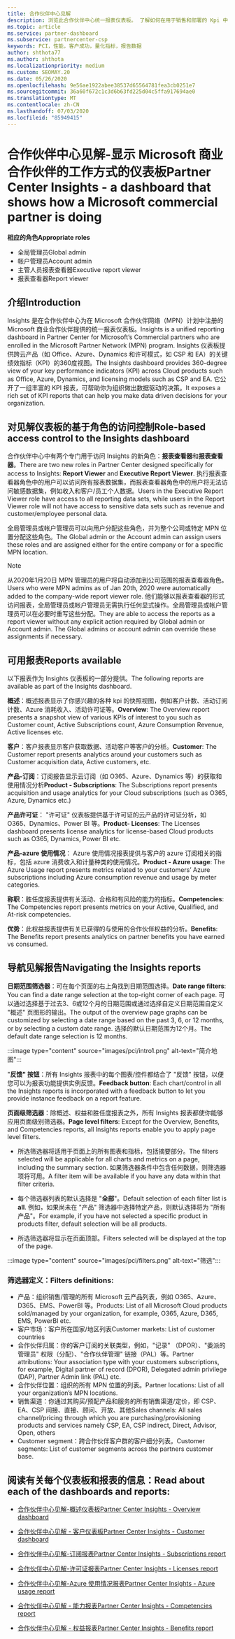 ```yaml
---
title: 合作伙伴中心见解
description: 浏览此合作伙伴中心统一报表仪表板。 了解如何在用于销售和部署的 Kpi 中进行操作、进行客户开发等。
ms.topic: article
ms.service: partner-dashboard
ms.subservice: partnercenter-csp
keywords: PCI，性能，客户成功，量化指标，报告数据
author: shthota77
ms.author: shthota
ms.localizationpriority: medium
ms.custom: SEOMAY.20
ms.date: 05/26/2020
ms.openlocfilehash: 9e56ae1922abee38537d65564781fea3cb0251e7
ms.sourcegitcommit: 36a60f672c1c3d6b63fd225d04c5ffa917694ae0
ms.translationtype: MT
ms.contentlocale: zh-CN
ms.lasthandoff: 07/03/2020
ms.locfileid: "85949415"
---
```

# <a name="partner-center-insights---a-dashboard-that-shows-how-a-microsoft-commercial-partner-is-doing"></a><span data-ttu-id="087df-105">合作伙伴中心见解-显示 Microsoft 商业合作伙伴的工作方式的仪表板</span><span class="sxs-lookup"><span data-stu-id="087df-105">Partner Center Insights - a dashboard that shows how a Microsoft commercial partner is doing</span></span>

<span data-ttu-id="087df-106">**相应的角色**</span><span class="sxs-lookup"><span data-stu-id="087df-106">**Appropriate roles**</span></span>
- <span data-ttu-id="087df-107">全局管理员</span><span class="sxs-lookup"><span data-stu-id="087df-107">Global admin</span></span>
- <span data-ttu-id="087df-108">帐户管理员</span><span class="sxs-lookup"><span data-stu-id="087df-108">Account admin</span></span>
- <span data-ttu-id="087df-109">主管人员报表查看器</span><span class="sxs-lookup"><span data-stu-id="087df-109">Executive report viewer</span></span>
- <span data-ttu-id="087df-110">报表查看器</span><span class="sxs-lookup"><span data-stu-id="087df-110">Report viewer</span></span>

## <a name="introduction"></a><span data-ttu-id="087df-111">介绍</span><span class="sxs-lookup"><span data-stu-id="087df-111">Introduction</span></span>

<span data-ttu-id="087df-112">Insights 是在合作伙伴中心为在 Microsoft 合作伙伴网络（MPN）计划中注册的 Microsoft 商业合作伙伴提供的统一报表仪表板。</span><span class="sxs-lookup"><span data-stu-id="087df-112">Insights is a unified reporting dashboard in Partner Center for Microsoft’s Commercial partners who are enrolled in the Microsoft Partner Network (MPN) program.</span></span> <span data-ttu-id="087df-113">Insights 仪表板提供跨云产品（如 Office、Azure、Dynamics 和许可模式，如 CSP 和 EA）的关键绩效指标（KPI）的360度视图。</span><span class="sxs-lookup"><span data-stu-id="087df-113">The Insights dashboard provides 360-degree view of your key performance indicators (KPI) across Cloud products such as Office, Azure, Dynamics, and licensing models such as CSP and EA.</span></span> <span data-ttu-id="087df-114">它公开了一组丰富的 KPI 报表，可帮助你为组织做出数据驱动的决策。</span><span class="sxs-lookup"><span data-stu-id="087df-114">It exposes a rich set of KPI reports that can help you make data driven decisions for your organization.</span></span> 

## <a name="role-based-access-control-to-the-insights-dashboard"></a><span data-ttu-id="087df-115">对见解仪表板的基于角色的访问控制</span><span class="sxs-lookup"><span data-stu-id="087df-115">Role-based access control to the Insights dashboard</span></span>

<span data-ttu-id="087df-116">合作伙伴中心中有两个专门用于访问 Insights 的新角色：**报表查看器**和**报表查看器**。</span><span class="sxs-lookup"><span data-stu-id="087df-116">There are two new roles in Partner Center designed specifically for access to Insights: **Report Viewer** and **Executive Report Viewer**.</span></span> <span data-ttu-id="087df-117">执行报表查看器角色中的用户可以访问所有报表数据集，而报表查看器角色中的用户将无法访问敏感数据集，例如收入和客户/员工个人数据。</span><span class="sxs-lookup"><span data-stu-id="087df-117">Users in the Executive Report Viewer role have access to all reporting data sets, while users in the Report Viewer role will not have access to sensitive data sets such as revenue and customer/employee personal data.</span></span> 

<span data-ttu-id="087df-118">全局管理员或帐户管理员可以向用户分配这些角色，并为整个公司或特定 MPN 位置分配这些角色。</span><span class="sxs-lookup"><span data-stu-id="087df-118">The Global admin or the Account admin can assign users these roles and are assigned either for the entire company or for a specific MPN location.</span></span>  

>[!Note] 
><span data-ttu-id="087df-119">从2020年1月20日 MPN 管理员的用户将自动添加到公司范围的报表查看器角色。</span><span class="sxs-lookup"><span data-stu-id="087df-119">Users who were MPN admins as of Jan 20th, 2020 were automatically added to the company-wide report viewer role.</span></span> <span data-ttu-id="087df-120">他们能够以报表查看器的形式访问报表，全局管理员或帐户管理员无需执行任何显式操作。全局管理员或帐户管理员可以在必要时重写这些分配。</span><span class="sxs-lookup"><span data-stu-id="087df-120">They are able to access the reports as a report viewer without any explicit action required by Global admin or Account admin. The Global admins or account admin can override these assignments if necessary.</span></span> 

## <a name="reports-available"></a><span data-ttu-id="087df-121">可用报表</span><span class="sxs-lookup"><span data-stu-id="087df-121">Reports available</span></span>

<span data-ttu-id="087df-122">以下报表作为 Insights 仪表板的一部分提供。</span><span class="sxs-lookup"><span data-stu-id="087df-122">The following reports are available as part of the Insights dashboard.</span></span>

<span data-ttu-id="087df-123">**概述**：概述报表显示了你感兴趣的各种 kpi 的快照视图，例如客户计数、活动订阅计数、Azure 消耗收入、活动许可证等。</span><span class="sxs-lookup"><span data-stu-id="087df-123">**Overview**: The Overview report presents a snapshot view of various KPIs of interest to you such as Customer count, Active Subscriptions count, Azure Consumption Revenue, Active licenses etc.</span></span>

<span data-ttu-id="087df-124">**客户**：客户报表显示客户获取数据、活动客户等客户的分析。</span><span class="sxs-lookup"><span data-stu-id="087df-124">**Customer**: The Customer report presents analytics around your customers such as Customer acquisition data, Active customers, etc.</span></span>

<span data-ttu-id="087df-125">**产品-订阅**：订阅报告显示云订阅（如 O365、Azure、Dynamics 等）的获取和使用情况分析</span><span class="sxs-lookup"><span data-stu-id="087df-125">**Product - Subscriptions**: The Subscriptions report presents acquisition and usage analytics for your Cloud subscriptions (such as O365, Azure, Dynamics etc.)</span></span>

<span data-ttu-id="087df-126">**产品许可证**： "许可证" 仪表板提供基于许可证的云产品的许可证分析，如 O365、Dynamics、Power BI 等。</span><span class="sxs-lookup"><span data-stu-id="087df-126">**Product- Licenses**: The Licenses dashboard presents license analytics for license-based Cloud products such as O365, Dynamics, Power BI etc.</span></span>

<span data-ttu-id="087df-127">**产品-azure 使用情况**： Azure 使用情况报表提供与客户的 azure 订阅相关的指标，包括 azure 消费收入和计量种类的使用情况。</span><span class="sxs-lookup"><span data-stu-id="087df-127">**Product - Azure usage**: The Azure Usage report presents metrics related to your customers’ Azure subscriptions including Azure consumption revenue and usage by meter categories.</span></span>

<span data-ttu-id="087df-128">**称职**：胜任度报表提供有关活动、合格和有风险的能力的指标。</span><span class="sxs-lookup"><span data-stu-id="087df-128">**Competencies**: The Competencies report presents metrics on your Active, Qualified, and At-risk competencies.</span></span>

<span data-ttu-id="087df-129">**优势**：此权益报表提供有关已获得的与使用的合作伙伴权益的分析。</span><span class="sxs-lookup"><span data-stu-id="087df-129">**Benefits**: The Benefits report presents analytics on partner benefits you have earned vs consumed.</span></span>

## <a name="navigating-the-insights-reports"></a><span data-ttu-id="087df-130">导航见解报告</span><span class="sxs-lookup"><span data-stu-id="087df-130">Navigating the Insights reports</span></span>

<span data-ttu-id="087df-131">**日期范围筛选器**：可在每个页面的右上角找到日期范围选择。</span><span class="sxs-lookup"><span data-stu-id="087df-131">**Date range filters**: You can find a date range selection at the top-right corner of each page.</span></span> <span data-ttu-id="087df-132">可以通过选择基于过去3、6或12个月的日期范围或通过选择自定义日期范围自定义 "概述" 页图形的输出。</span><span class="sxs-lookup"><span data-stu-id="087df-132">The output of the overview page graphs can be customized by selecting a date range based on the past 3, 6, or 12 months, or by selecting a custom date range.</span></span> <span data-ttu-id="087df-133">选择的默认日期范围为12个月。</span><span class="sxs-lookup"><span data-stu-id="087df-133">The default date range selection is 12 months.</span></span> 

:::image type="content" source="images/pci/intro1.png" alt-text="简介地图":::

<span data-ttu-id="087df-135">"**反馈" 按钮**：所有 Insights 报表中的每个图表/控件都结合了 "反馈" 按钮，以便您可以为报表功能提供实例反馈。</span><span class="sxs-lookup"><span data-stu-id="087df-135">**Feedback button**: Each chart/control in all the Insights reports is incorporated with a feedback button to let you provide instance feedback on a report feature.</span></span> 

 
<span data-ttu-id="087df-136">**页面级筛选器**：除概述、权益和胜任度报表之外，所有 Insights 报表都使你能够应用页面级别筛选器。</span><span class="sxs-lookup"><span data-stu-id="087df-136">**Page level filters**: Except for the Overview, Benefits, and Competencies reports, all Insights reports enable you to apply page level filters.</span></span> 

- <span data-ttu-id="087df-137">所选筛选器将适用于页面上的所有图表和指标，包括摘要部分。</span><span class="sxs-lookup"><span data-stu-id="087df-137">The filters selected will be applicable for all charts and metrics on a page, including the summary section.</span></span> <span data-ttu-id="087df-138">如果筛选器条件中包含任何数据，则筛选器项将可用。</span><span class="sxs-lookup"><span data-stu-id="087df-138">A filter item will be available if you have any data within that filter criteria.</span></span> 

- <span data-ttu-id="087df-139">每个筛选器列表的默认选择是 "**全部**"。</span><span class="sxs-lookup"><span data-stu-id="087df-139">Default selection of each filter list is **all**.</span></span> <span data-ttu-id="087df-140">例如，如果尚未在 "产品" 筛选器中选择特定产品，则默认选择将为 "所有产品"。</span><span class="sxs-lookup"><span data-stu-id="087df-140">For example, if you have not selected a specific product in products filter, default selection will be all products.</span></span>

- <span data-ttu-id="087df-141">所选筛选器将显示在页面顶部。</span><span class="sxs-lookup"><span data-stu-id="087df-141">Filters selected will be displayed at the top of the page.</span></span> 

:::image type="content" source="images/pci/filters.png" alt-text="筛选":::

### <a name="filters-definitions"></a><span data-ttu-id="087df-143">筛选器定义：</span><span class="sxs-lookup"><span data-stu-id="087df-143">Filters definitions:</span></span>

- <span data-ttu-id="087df-144">产品：组织销售/管理的所有 Microsoft 云产品列表，例如 O365、Azure、D365、EMS、PowerBI 等。</span><span class="sxs-lookup"><span data-stu-id="087df-144">Products: List of all Microsoft Cloud products sold/managed by your organization, for example,  O365, Azure, D365, EMS, PowerBI etc.</span></span>
- <span data-ttu-id="087df-145">客户市场：客户所在国家/地区列表</span><span class="sxs-lookup"><span data-stu-id="087df-145">Customer markets: List of customer countries</span></span>
- <span data-ttu-id="087df-146">合作伙伴归属：你的客户订阅的关联类型，例如，"记录" （DPOR）、"委派的管理员" 权限（分配）、"合作伙伴管理" 链接（PAL）等。</span><span class="sxs-lookup"><span data-stu-id="087df-146">Partner attributions: Your association type with your customers subscriptions, for example,  Digital partner of record (DPOR), Delegated admin privilege (DAP), Partner Admin link (PAL) etc.</span></span> 
- <span data-ttu-id="087df-147">合作伙伴位置：组织的所有 MPN 位置的列表。</span><span class="sxs-lookup"><span data-stu-id="087df-147">Partner locations: List of all your organization’s MPN locations.</span></span>
- <span data-ttu-id="087df-148">销售渠道：你通过其购买/预配产品和服务的所有销售渠道/定价，即 CSP、EA、CSP 间接、直接、顾问、开放、其他</span><span class="sxs-lookup"><span data-stu-id="087df-148">Sales channels: All sales channel/pricing through which you are purchasing/provisioning products and services namely CSP, EA, CSP indirect, Direct, Advisor, Open, others</span></span>
- <span data-ttu-id="087df-149">Customer segment：跨合作伙伴客户群的客户细分列表。</span><span class="sxs-lookup"><span data-stu-id="087df-149">Customer segments: List of customer segments across the partners customer base.</span></span>

## <a name="read-about-each-of-the-dashboards-and-reports"></a><span data-ttu-id="087df-150">阅读有关每个仪表板和报表的信息：</span><span class="sxs-lookup"><span data-stu-id="087df-150">Read about each of the dashboards and reports:</span></span>

- [<span data-ttu-id="087df-151">合作伙伴中心见解-概述仪表板</span><span class="sxs-lookup"><span data-stu-id="087df-151">Partner Center Insights - Overview dashboard</span></span>](pci-overview-report.md)

- [<span data-ttu-id="087df-152">合作伙伴中心见解 - 客户仪表板</span><span class="sxs-lookup"><span data-stu-id="087df-152">Partner Center Insights - Customer dashboard</span></span>](pci-customer-report.md)

- [<span data-ttu-id="087df-153">合作伙伴中心见解-订阅报表</span><span class="sxs-lookup"><span data-stu-id="087df-153">Partner Center Insights - Subscriptions report</span></span>](pci-product-subscriptions-report.md)

- [<span data-ttu-id="087df-154">合作伙伴中心见解-许可证报表</span><span class="sxs-lookup"><span data-stu-id="087df-154">Partner Center Insights - Licenses report</span></span>](pci-product-licenses-report.md)

- [<span data-ttu-id="087df-155">合作伙伴中心见解-Azure 使用情况报表</span><span class="sxs-lookup"><span data-stu-id="087df-155">Partner Center Insights - Azure usage report</span></span>](pci-azure-usage-report.md)

- [<span data-ttu-id="087df-156">合作伙伴中心见解 - 能力报表</span><span class="sxs-lookup"><span data-stu-id="087df-156">Partner Center Insights - Competencies report</span></span>](pci-competencies-report.md)

- [<span data-ttu-id="087df-157">合作伙伴中心见解 - 权益报表</span><span class="sxs-lookup"><span data-stu-id="087df-157">Partner Center Insights - Benefits report</span></span>](pci-benefits-report.md)
